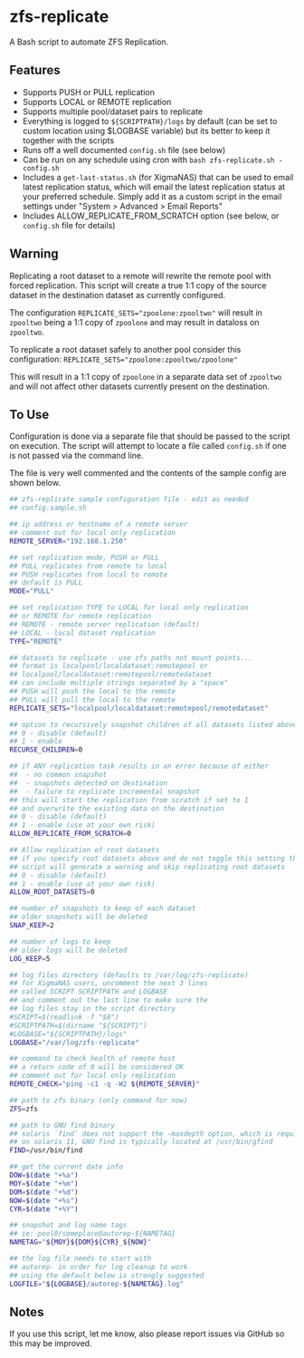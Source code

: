 zfs-replicate
=============

A Bash script to automate ZFS Replication.

Features
--------

- Supports PUSH or PULL replication
- Supports LOCAL or REMOTE replication
- Supports multiple pool/dataset pairs to replicate
- Everything is logged to `${SCRIPTPATH}/logs` by default (can be set to custom location using $LOGBASE variable) but its better to keep it together with the scripts
- Runs off a well documented `config.sh` file (see below)
- Can be run on any schedule using cron with `bash zfs-replicate.sh -config.sh`
- Includes a `get-last-status.sh` (for XigmaNAS) that can be used to email latest replication status, which will email the latest replication status at your preferred schedule. Simply add it as a custom script in the email settings under "System > Advanced > Email Reports" 
- Includes ALLOW_REPLICATE_FROM_SCRATCH option (see below, or `config.sh` file for details)

Warning
-------

Replicating a root dataset to a remote will rewrite the remote pool with forced replication.  This script will create
a true 1:1 copy of the source dataset in the destination dataset as currently configured.

The configuration ```REPLICATE_SETS="zpoolone:zpooltwo"``` will result in ```zpooltwo``` being a 1:1 copy of ```zpoolone```
and may result in dataloss on ```zpooltwo```.

To replicate a root dataset safely to another pool consider this configuration: ```REPLICATE_SETS="zpoolone:zpooltwo/zpoolone"```

This will result in a 1:1 copy of ```zpoolone``` in a separate data set of ```zpooltwo``` and will not affect other datasets currently present on the destination.

To Use
------

Configuration is done via a separate file that should be passed to the script on execution.  The script will attempt to locate a file called ```config.sh``` if one is not passed via the command line.

The file is very well commented and the contents of the sample config are shown below.

```bash
## zfs-replicate sample configuration file - edit as needed
## config.sample.sh

## ip address or hostname of a remote server
## comment out for local only replication
REMOTE_SERVER="192.168.1.250"

## set replication mode, PUSH or PULL
## PULL replicates from remote to local
## PUSH replicates from local to remote
## default is PULL
MODE="PULL"

## set replication TYPE to LOCAL for local only replication
## or REMOTE for remote replication
## REMOTE - remote server replication (default)
## LOCAL - local dataset replication
TYPE="REMOTE"

## datasets to replicate - use zfs paths not mount points...
## format is localpool/localdataset:remotepool or
## localpool/localdataset:remotepool/remotedataset
## can include multiple strings separated by a "space"
## PUSH will push the local to the remote
## PULL will pull the local to the remote
REPLICATE_SETS="localpool/localdataset:remotepool/remotedataset"

## option to recursively snapshot children of all datasets listed above
## 0 - disable (default)
## 1 - enable
RECURSE_CHILDREN=0

## if ANY replication task results in an error because of either
##  - no common snapshot
##  - snapshots detected on destination
##  - failure to replicate incremental snapshot
## this will start the replication from scratch if set to 1
## and overwrite the existing data on the destination
## 0 - disable (default)
## 1 - enable (use at your own risk)
ALLOW_REPLICATE_FROM_SCRATCH=0

## Allow replication of root datasets
## if you specify root datasets above and do not toggle this setting the
## script will generate a warning and skip replicating root datasets
## 0 - disable (default)
## 1 - enable (use at your own risk)
ALLOW_ROOT_DATASETS=0

## number of snapshots to keep of each dataset
## older snapshots will be deleted
SNAP_KEEP=2

## number of logs to keep
## older logs will be deleted
LOG_KEEP=5

## log files directory (defaults to /var/log/zfs-replicate)
## for XigmaNAS users, uncomment the next 3 lines
## called SCRIPT SCRIPTPATH and LOGBASE
## and comment out the last line to make sure the 
## log files stay in the script directory
#SCRIPT=$(readlink -f "$0")
#SCRIPTPATH=$(dirname "${SCRIPT}")
#LOGBASE="${SCRIPTPATH}/logs"
LOGBASE="/var/log/zfs-replicate"

## command to check health of remote host
## a return code of 0 will be considered OK
## comment out for local only replication
REMOTE_CHECK="ping -c1 -q -W2 ${REMOTE_SERVER}"

## path to zfs binary (only command for now)
ZFS=zfs

## path to GNU find binary
## solaris `find` does not support the -maxdepth option, which is required
## on solaris 11, GNU find is typically located at /usr/bin/gfind
FIND=/usr/bin/find

## get the current date info
DOW=$(date "+%a")
MOY=$(date "+%m")
DOM=$(date "+%d")
NOW=$(date "+%s")
CYR=$(date "+%Y")

## snapshot and log name tags
## ie: pool0/someplace@autorep-${NAMETAG}
NAMETAG="${MOY}${DOM}${CYR}_${NOW}"

## the log file needs to start with
## autorep- in order for log cleanup to work
## using the default below is strongly suggested
LOGFILE="${LOGBASE}/autorep-${NAMETAG}.log"
```

Notes
-----
If you use this script, let me know, also please report issues via GitHub so this may be improved.
